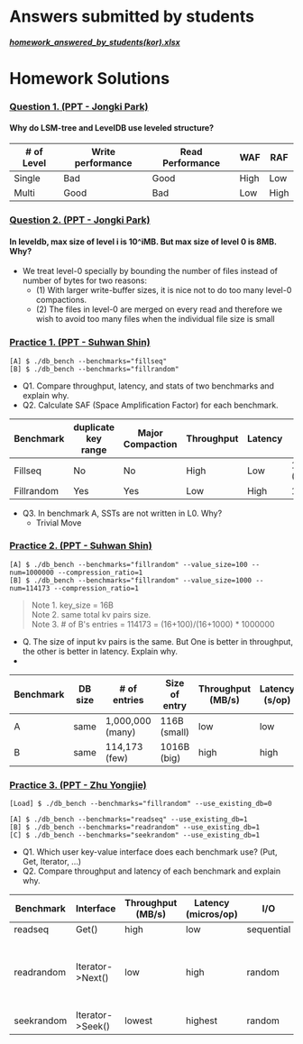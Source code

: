 # Answers submitted by students
##### [homework_answered_by_students(kor).xlsx](./homework_answered_by_students(kor).xlsx)


# Homework Solutions
### [Question 1. (PPT - Jongki Park)](./%5Bhomework%5Dquestion_1%2C2.pdf)
#### Why do LSM-tree and LevelDB use leveled structure? 
|# of Level|Write performance|Read Performance|WAF|RAF|
|--|--|--|--|--|
|Single|Bad|Good|High|Low|
|Multi|Good|Bad|Low|High|

### [Question 2. (PPT - Jongki Park)](./%5Bhomework%5Dquestion_1%2C2.pdf)
#### In leveldb, max size of level i is 10^iMB. But max size of level 0 is 8MB. Why? 
* We treat level-0 specially by bounding the number of files instead of number of bytes for two reasons:
    - (1) With larger write-buffer sizes, it is nice not to do too many level-0 compactions.
    - (2) The files in level-0 are merged on every read and therefore we wish to avoid too many files when the individual file size is small

### [Practice 1. (PPT - Suhwan Shin)](./%5Bhomework%5Dpractice_1%2C2.pdf)
```
[A] $ ./db_bench --benchmarks="fillseq" 
[B] $ ./db_bench --benchmarks="fillrandom"
```

* Q1. Compare throughput, latency, and stats of two benchmarks and explain why.
* Q2. Calculate SAF (Space Amplification Factor) for each benchmark.

| Benchmark | duplicate key range  | Major Compaction | Throughput | Latency | SAF      |
|-----------|----------------------|------------------|------------|---------|----------|
| Fillseq   | No                   | No               | High       | Low    | 1 (0.98) |
| Fillrandom| Yes                  | Yes              | Low        | High     | 1.275    |
* Q3. In benchmark A, SSTs are not written in L0. Why?
    - Trivial Move

### [Practice 2. (PPT - Suhwan Shin)](./%5Bhomework%5Dpractice_1%2C2.pdf)
```
[A] $ ./db_bench --benchmarks="fillrandom" --value_size=100 --num=1000000 --compression_ratio=1
[B] $ ./db_bench --benchmarks="fillrandom" --value_size=1000 --num=114173 --compression_ratio=1
```
> Note 1. key_size = 16B  
> Note 2. same total kv pairs size.  
> Note 3. # of B's entries = 114173 = (16+100)/(16+1000) * 1000000 

* Q. The size of input kv pairs is the same. But One is better in throughput, the other is better in latency. Explain why.
* 
| Benchmark | DB size | # of entries     | Size of entry | Throughput (MB/s) | Latency (s/op) |
|-----------|---------|------------------|---------------|------------|---------|
| A         | same    | 1,000,000 (many) | 116B (small)  | low        | low    |
| B         | same    | 114,173 (few)    | 1016B (big)   | high       | high     |

### [Practice 3. (PPT - Zhu Yongjie)](./%5Bhomework%5Dpractice_3.pdf)
```
[Load] $ ./db_bench --benchmarks="fillrandom" --use_existing_db=0

[A] $ ./db_bench --benchmarks="readseq" --use_existing_db=1
[B] $ ./db_bench --benchmarks="readrandom" --use_existing_db=1
[C] $ ./db_bench --benchmarks="seekrandom" --use_existing_db=1
````
* Q1. Which user key-value interface does each benchmark use? (Put, Get, Iterator, ...)
* Q2. Compare throughput and latency of each benchmark and explain why.

| Benchmark  | Interface        | Throughput (MB/s) | Latency (micros/op) | I/O        | Access Level |
|------------|------------------|------------|---------|------------|--------------|
| readseq    | Get()            | high    | low  | sequential | all          |
| readrandom | Iterator->Next() |     low       |     high    | random     | access one by one </br> until find the key  |
| seekrandom | Iterator->Seek() | lowest     | highest  | random     | all          |








